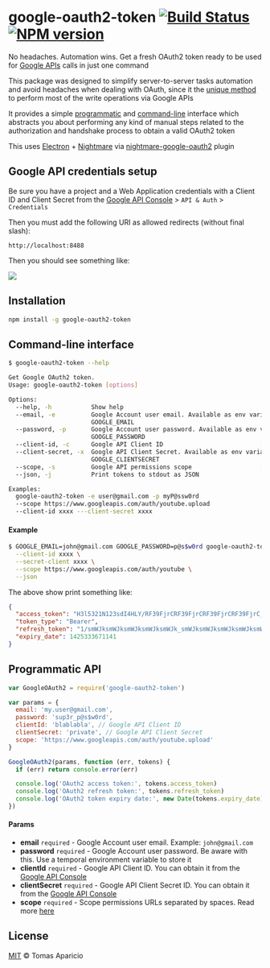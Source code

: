 # google-oauth2-token [![Build Status](https://api.travis-ci.org/h2non/google-oauth2-token.svg?branch=master)][travis]  [![NPM version](https://img.shields.io/npm/v/google-oauth2-token.svg)][npm]

No headaches. Automation wins. Get a fresh OAuth2 token ready to be used for [Google APIs](https://developers.google.com/apis-explorer/) calls in just one command

This package was designed to simplify server-to-server tasks automation and avoid headaches when dealing with OAuth, 
since it the [unique method](https://developers.google.com/youtube/v3/guides/authentication#OAuth2_Flows) to perform most of the write operations via Google APIs

It provides a simple [programmatic](#programmatic-api) and [command-line](#command-line-interface) interface which abstracts you about performing any kind of manual steps related to the authorization and handshake process to obtain a valid OAuth2 token

This uses [Electron](http://electron.atom.io/) + [Nightmare](https//gitbub.com/segmentio/nightmare) via [nightmare-google-oauth2](https://github.com/h2non/nightmare-google-oauth2) plugin

## Google API credentials setup

Be sure you have a project and a Web Application credentials with a Client ID and Client Secret 
from the [Google API Console][console] > `API & Auth` > `Credentials`

Then you must add the following URI as allowed redirects (without final slash):
```
http://localhost:8488
```

Then you should see something like:

<img src="http://oi59.tinypic.com/2w3udmd.jpg" />

## Installation

```bash
npm install -g google-oauth2-token
```

## Command-line interface

```bash
$ google-oauth2-token --help

Get Google OAuth2 token.
Usage: google-oauth2-token [options]

Options:
  --help, -h           Show help                                                
  --email, -e          Google Account user email. Available as env variable:
                       GOOGLE_EMAIL                                             
  --password, -p       Google Account user password. Available as env variable:
                       GOOGLE_PASSWORD                                          
  --client-id, -c      Google API Client ID                           [required]
  --client-secret, -x  Google API Client Secret. Available as env variable:
                       GOOGLE_CLIENTSECRET                                      
  --scope, -s          Google API permissions scope                   [required]
  --json, -j           Print tokens to stdout as JSON                           

Examples:
  google-oauth2-token -e user@gmail.com -p myP@ssw0rd 
  --scope https://www.googleapis.com/auth/youtube.upload
  --client-id xxxx ---client-secret xxxx
```

#### Example

```bash
$ GOOGLE_EMAIL=john@gmail.com GOOGLE_PASSWORD=p@s$w0rd google-oauth2-token \
  --client-id xxxx \
  --secret-client xxxx \
  --scope https://www.googleapis.com/auth/youtube \
  --json
```

The above show print something like:
```json
{ 
  "access_token": "H3l5321N123sdI4HLY/RF39FjrCRF39FjrCRF39FjrCRF39FjrC_RF39FjrCRF39FjrC",
  "token_type": "Bearer",
  "refresh_token": "1/smWJksmWJksmWJksmWJksmWJk_smWJksmWJksmWJksmWJksmWJk",
  "expiry_date": 1425333671141 
}
```

## Programmatic API

```js
var GoogleOAuth2 = require('google-oauth2-token')

var params = {
  email: 'my.user@gmail.com',
  password: 'sup3r_p@s$w0rd',
  clientId: 'blablabla', // Google API Client ID
  clientSecret: 'private', // Google API Client Secret
  scope: 'https://www.googleapis.com/auth/youtube.upload'
}

GoogleOAuth2(params, function (err, tokens) {
  if (err) return console.error(err)

  console.log('OAuth2 access token:', tokens.access_token)
  console.log('OAuth2 refresh token:', tokens.refresh_token)
  console.log('OAuth2 token expiry date:', new Date(tokens.expiry_date))
})
```

#### Params

- **email** `required` - Google Account user email. Example: `john@gmail.com`
- **password** `required` - Google Account user password. Be aware with this. Use a temporal environment variable to store it
- **clientId** `required` - Google API Client ID. You can obtain it from the [Google API Console][console]
- **clientSecret** `required` - Google API Client Secret ID. You can obtain it from the [Google API Console][console]
- **scope** `required` - Scope permissions URLs separated by spaces. Read more [here](https://developers.google.com/discovery/v1/using#discovery-doc-methods-scopes)

## License 

[MIT](http://opensource.org/licenses/MIT) © Tomas Aparicio

[console]: https://code.google.com/apis/console
[travis]: https://travis-ci.org/h2non/google-oauth2-token
[npm]: http://npmjs.org/package/google-oauth2-token
